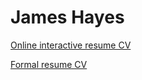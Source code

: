 # James Hayes
[Online interactive resume CV](https://examan007.github.io/jameshayes/)

[Formal resume CV](https://examan007.github.io/jameshayes/resume.html)

